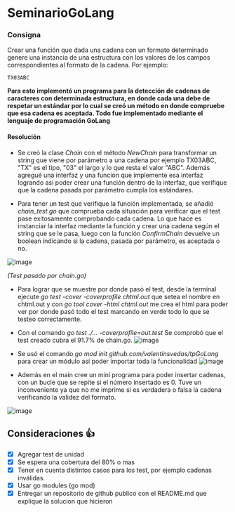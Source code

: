 # SeminarioGoLang

### Consigna

Crear una función que dada una cadena con un formato determinado genere una instancia de una estructura con los valores de los campos correspondientes al formato de la cadena. Por ejemplo:
```
TX03ABC
```
**Para esto implementó un programa para la detección de cadenas de caracteres con determinada estructura, en donde cada una debe de respetar un estándar por lo cual se creó un método en donde compruebe que esa cadena es aceptada. Todo fue implementado mediante el lenguaje de programación GoLang**

#### Resolución 
- Se creó la clase *Chain* con el método *NewChain* para transformar un string que viene por parámetro a una cadena por ejemplo TX03ABC, "TX" es el tipo, "03" el largo y lo que resta el valor "ABC". Además agregué una interfaz y una función que implemente esa interfaz logrando así poder crear una función dentro de la interfaz, que verifique que la cadena pasada por parámetro cumpla los estándares.

- Para tener un test que verifique la función implementada, se añadió *chain_test.go* que comprueba cada situación para verificar que el test pase exitosamente comprobando cada cadena. Lo que hace es instanciar la interfaz mediante la función y crear una cadena según el string que se le pasa, luego con la función *ConfirmChain* devuelve un boolean indicando si la cadena, pasada por parámetro, es aceptada o no.

![image](https://user-images.githubusercontent.com/39970358/133549827-6eb8642a-9fd5-4165-ba58-b4fff63c045d.png)

*(Test pasado por chain.go)*
- Para lograr que se muestre por donde pasó el test, desde la terminal ejecute *go test -cover -coverprofile chtml.out* que setea el nombre en chtml.out y con *go tool cover -html chtml.out* me crea el html para poder ver por donde pasó todo el test marcando en verde todo lo que se testeo correctamente.

- Con el comando *go test ./... -coverprofile=out.test* Se comprobó que el test creado cubra el 91.7% de chain.go.
![image](https://user-images.githubusercontent.com/39970358/133549779-a08a0150-87ec-4beb-b7d7-89d09f212dd6.png)

- Se usó el comando *go mod init github.com/valentinsvedas/tpGoLang* para crear un módulo así poder importar toda la funcionalidad
![image](https://user-images.githubusercontent.com/39970358/133551987-94da43ec-b383-427b-b8a7-8ef1542bf665.png)

- Además en el main cree un mini programa para poder insertar cadenas, con un bucle que se repite si el número insertado es 0. Tuve un inconveniente ya que no me imprime si es verdadera o falsa la cadena verificando la validez del formato.

![image](https://user-images.githubusercontent.com/39970358/133551602-9dd4358b-8ade-404b-ac83-12a28499d66b.png)


## Consideraciones 👍
- [x] Agregar test de unidad
- [x] Se espera una cobertura del 80% o mas
- [x] Tener en cuenta distintos casos para los test, por ejemplo cadenas inválidas.
- [x] Usar go modules (go mod)
- [x] Entregar un repositorio de github publico con el README.md que explique la solucion que hicieron
